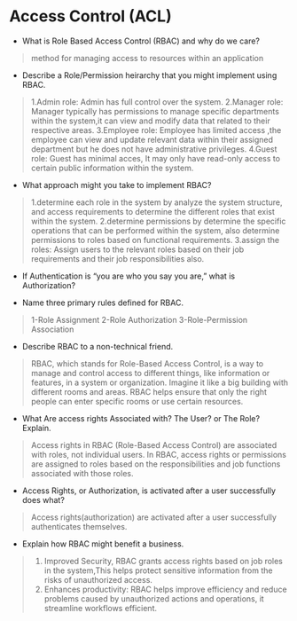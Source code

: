 # Access Control (ACL)

- What is Role Based Access Control (RBAC) and why do we care?
>method for managing access to resources within an application

- Describe a Role/Permission heirarchy that you might implement using RBAC.
>1.Admin role: Admin has full control over the system.
>2.Manager role: Manager typically has permissions to manage specific departments within the system,it can view and modify data that related to their respective areas.
>3.Employee role: Employee has limited access ,the employee can view and update relevant data within their assigned department but he does not have administrative privileges.
>4.Guest role: Guest has minimal acces, It may only have read-only access to certain public information within the system.

- What approach might you take to implement RBAC?
>1.determine each role in the system by analyze the system structure, and access requirements to determine the different roles that exist within the system.
>2.determine permissions by determine the specific operations that can be performed within the system, also determine permissions to roles based on functional requirements.
>3.assign the roles: Assign users to the relevant roles based on their job requirements and their job responsibilities also.

- If Authentication is “you are who you say you are,” what is Authorization?

- Name three primary rules defined for RBAC.
>1-Role Assignment
>2-Role Authorization
>3-Role-Permission Association

- Describe RBAC to a non-technical friend.
>RBAC, which stands for Role-Based Access Control, is a way to manage and control access to different things, like information or features, in a system or organization. Imagine it like a big building with different rooms and areas. RBAC helps ensure that only the right people can enter specific rooms or use certain resources.

- What Are access rights Associated with? The User? or The Role? Explain.
>Access rights in RBAC (Role-Based Access Control) are associated with roles, not individual users.
>In RBAC, access rights or permissions are assigned to roles based on the responsibilities and job functions associated with those roles.

- Access Rights, or Authorization, is activated after a user successfully does what?
> Access rights(authorization) are activated after a user successfully authenticates themselves.

- Explain how RBAC might benefit a business.
>1. Improved Security, RBAC grants access rights based on job roles in the system,This helps protect sensitive information from the risks of unauthorized access.
>2. Enhances productivity: RBAC helps improve efficiency and reduce problems caused by unauthorized actions and operations, it streamline workflows efficient.

